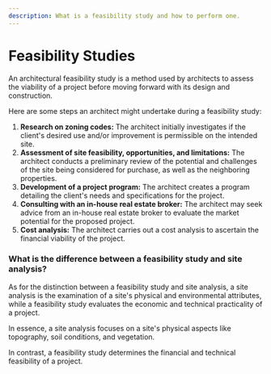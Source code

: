 ```yaml
---
description: What is a feasibility study and how to perform one.
---
```


# Feasibility Studies

An architectural feasibility study is a method used by architects to assess the viability of a project before moving forward with its design and construction.&#x20;

Here are some steps an architect might undertake during a feasibility study:

1. **Research on zoning codes:** The architect initially investigates if the client's desired use and/or improvement is permissible on the intended site.
2. **Assessment of site feasibility, opportunities, and limitations:** The architect conducts a preliminary review of the potential and challenges of the site being considered for purchase, as well as the neighboring properties.
3. **Development of a project program:** The architect creates a program detailing the client's needs and specifications for the project.
4. **Consulting with an in-house real estate broker:** The architect may seek advice from an in-house real estate broker to evaluate the market potential for the proposed project.
5. **Cost analysis:** The architect carries out a cost analysis to ascertain the financial viability of the project.

### What is the difference between a feasibility study and site analysis?

As for the distinction between a feasibility study and site analysis, a site analysis is the examination of a site's physical and environmental attributes, while a feasibility study evaluates the economic and technical practicality of a project.&#x20;

In essence, a site analysis focuses on a site's physical aspects like topography, soil conditions, and vegetation.&#x20;

In contrast, a feasibility study determines the financial and technical feasibility of a project.
